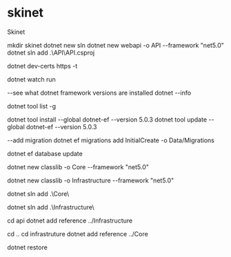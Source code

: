 # skinet

Skinet

mkdir skinet
dotnet new sln 
dotnet new webapi -o API --framework "net5.0"
dotnet sln add .\API\API.csproj

dotnet dev-certs https -t

dotnet watch run

--see what dotnet framework versions are installed
dotnet --info

dotnet tool list -g

dotnet tool install --global dotnet-ef --version 5.0.3
dotnet tool update --global dotnet-ef --version 5.0.3

--add migration
dotnet ef migrations add InitialCreate -o Data/Migrations

dotnet ef database update

dotnet new classlib -o Core --framework "net5.0"

dotnet new classlib -o Infrastructure --framework "net5.0"

dotnet sln add .\Core\

dotnet sln add .\Infrastructure\

cd api
dotnet add reference ../Infrastructure

cd ..
cd infrastruture
dotnet add reference ../Core

dotnet restore
